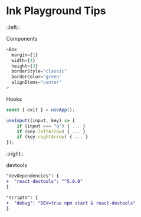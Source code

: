 <h1> Ink Playground Tips <a href="https://github.com/manuartero/ink-world/tree/playground" target="_blank" alt="GitHub - Ink World - Playground"
    class="text-xxl slidev-icon-btn opacity-50 !border-none">
    <carbon-logo-github />
</a></h1>

::left::

Components

```js
<Box
  margin={1}
  width={4}
  height={3}
  borderStyle="classic"
  borderColor="green"
  alignItems="center"
>
```

Hooks

```js
const { exit } = useApp();

useInput((input, key) => {
    if (input === "q") { ... }
    if (key.leftArrow) { ... }
    if (key.rightArrow) { ... }
});
```

::right::

devtools

```diff
"devDependencies": {
+  "react-devtools": "^5.0.0"
}
```

```diff
"scripts": {
+  "debug": "DEV=true npm start & react-devtools"
}
```
